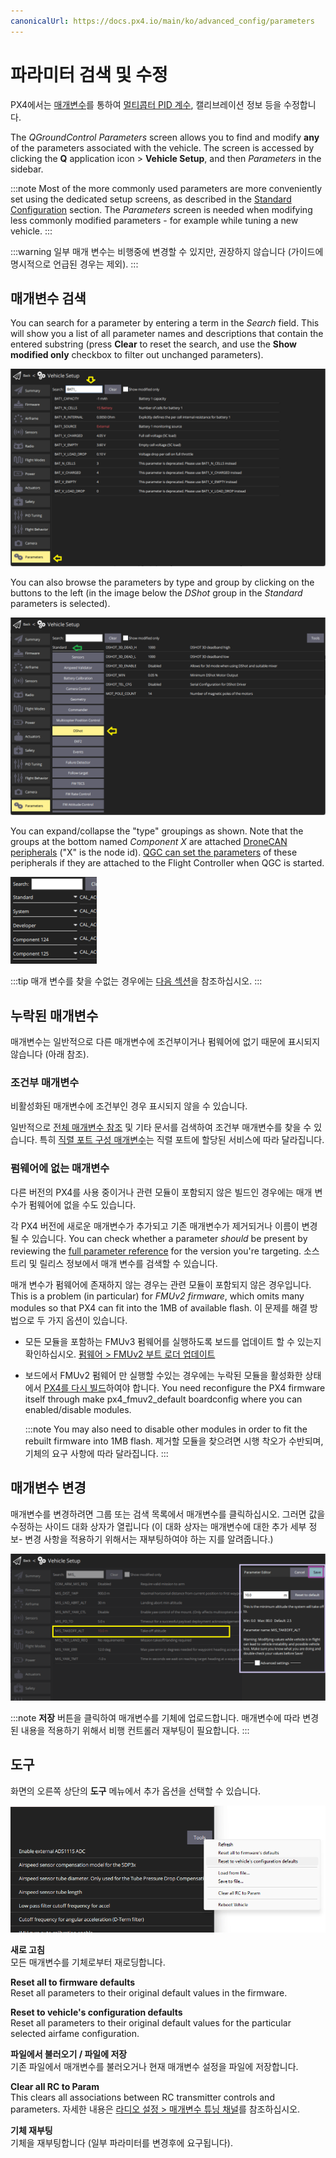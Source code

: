 ```yaml
---
canonicalUrl: https://docs.px4.io/main/ko/advanced_config/parameters
---
```


# 파라미터 검색 및 수정

PX4에서는 [매개변수](../advanced_config/parameter_reference.md)를 통하여 [멀티콥터 PID 계수](../config_mc/pid_tuning_guide_multicopter.md), 캘리브레이션 정보 등을 수정합니다.

The _QGroundControl Parameters_ screen allows you to find and modify **any** of the parameters associated with the vehicle. The screen is accessed by clicking the **Q** application icon > **Vehicle Setup**, and then _Parameters_ in the sidebar.

:::note
Most of the more commonly used parameters are more conveniently set using the dedicated setup screens, as described in the [Standard Configuration](../config/README.md) section. The _Parameters_ screen is needed when modifying less commonly modified parameters - for example while tuning a new vehicle.
:::

:::warning
일부 매개 변수는 비행중에 변경할 수 있지만, 권장하지 않습니다 (가이드에 명시적으로 언급된 경우는 제외).
:::

<a id="finding"></a>

## 매개변수 검색

You can search for a parameter by entering a term in the _Search_ field. This will show you a list of all parameter names and descriptions that contain the entered substring (press **Clear** to reset the search, and use the **Show modified only** checkbox to filter out unchanged parameters).

![매개변수 검색](../../assets/qgc/setup/parameters/parameters_search.png)

You can also browse the parameters by type and group by clicking on the buttons to the left (in the image below the _DShot_ group in the _Standard_ parameters is selected).

![매개변수 화면](../../assets/qgc/setup/parameters/parameters_px4.png)

You can expand/collapse the "type" groupings as shown. Note that the groups at the bottom named _Component X_ are attached [DroneCAN peripherals](../dronecan/README.md#qgc-cannode-parameter-configuration) ("X" is the node id). [QGC can set the parameters](../dronecan/README.md#qgc-cannode-parameter-configuration) of these peripherals if they are attached to the Flight Controller when QGC is started.

![Parameters Types - collapsed](../../assets/qgc/setup/parameters/parameters_types.png)

:::tip
매개 변수를 찾을 수없는 경우에는 [다음 섹션](#missing)을 참조하십시오.
:::

<a id="missing"></a>

## 누락된 매개변수

매개변수는 일반적으로 다른 매개변수에 조건부이거나 펌웨어에 없기 때문에 표시되지 않습니다 (아래 참조).

### 조건부 매개변수

비활성화된 매개변수에 조건부인 경우 표시되지 않을 수 있습니다.

일반적으로 [전체 매개변수 참조](../advanced_config/parameter_reference.md) 및 기타 문서를 검색하여 조건부 매개변수를 찾을 수 있습니다. 특히 [직렬 포트 구성 매개변수](../peripherals/serial_configuration.md)는 직렬 포트에 할당된 서비스에 따라 달라집니다.

### 펌웨어에 없는 매개변수

다른 버전의 PX4를 사용 중이거나 관련 모듈이 포함되지 않은 빌드인 경우에는 매개 변수가 펌웨어에 없을 수도 있습니다.

각 PX4 버전에 새로운 매개변수가 추가되고 기존 매개변수가 제거되거나 이름이 변경될 수 있습니다. You can check whether a parameter _should_ be present by reviewing the [full parameter reference](../advanced_config/parameter_reference.md) for the version you're targeting. 소스 트리 및 릴리스 정보에서 매개 변수를 검색할 수 있습니다.

매개 변수가 펌웨어에 존재하지 않는 경우는 관련 모듈이 포함되지 않은 경우입니다. This is a problem (in particular) for _FMUv2 firmware_, which omits many modules so that PX4 can fit into the 1MB of available flash. 이 문제를 해결 방법으로 두 가지 옵션이 있습니다.

- 모든 모듈을 포함하는 FMUv3 펌웨어를 실행하도록 보드를 업데이트 할 수 있는지 확인하십시오. [펌웨어 > FMUv2 부트 로더 업데이트](../config/firmware.md#bootloader)
- 보드에서 FMUv2 펌웨어 만 실행할 수있는 경우에는 누락된 모듈을 활성화한 상태에서 [PX4를 다시 빌드](../dev_setup/building_px4.md)하여야 합니다. You need reconfigure the PX4 firmware itself through make px4_fmuv2_default boardconfig where you can enabled/disable modules.

  :::note
You may also need to disable other modules in order to fit the rebuilt firmware into 1MB flash.
제거할 모듈을 찾으려면 시행 착오가 수반되며, 기체의 요구 사항에 따라 달라집니다.
:::

<a id="changing"></a>

## 매개변수 변경

매개변수를 변경하려면 그룹 또는 검색 목록에서 매개변수를 클릭하십시오. 그러면 값을 수정하는 사이드 대화 상자가 열립니다 (이 대화 상자는 매개변수에 대한 추가 세부 정보- 변경 사항을 적용하기 위해서는 재부팅하여야 하는 지를 알려줍니다.)

![매개변수 값의 변경](../../assets/qgc/setup/parameters/parameters_changing.png)

:::note
**저장** 버튼을 클릭하여 매개변수를 기체에 업로드합니다. 매개변수에 따라 변경된 내용을 적용하기 위해서 비행 컨트롤러 재부팅이 필요합니다.
:::

## 도구

화면의 오른쪽 상단의 **도구** 메뉴에서 추가 옵션을 선택할 수 있습니다.

![도구 메뉴](../../assets/qgc/setup/parameters/parameters_tools_menu.png)

**새로 고침** <br />모든 매개변수를 기체로부터 재로딩합니다.

**Reset all to firmware defaults** <br>Reset all parameters to their original default values in the firmware.

**Reset to vehicle's configuration defaults** <br>Reset all parameters to their original default values for the particular selected airfame configuration.

**파일에서 불러오기 / 파일에 저장** <br />기존 파일에서 매개변수를 불러오거나 현재 매개변수 설정을 파일에 저장합니다.

**Clear all RC to Param** <br>This clears all associations between RC transmitter controls and parameters. 자세한 내용은 [라디오 설정 > 매개변수 튜닝 채널](../config/radio.md#param-tuning-channels)를 참조하십시오.

**기체 재부팅** <br />기체을 재부팅합니다 (일부 파라미터를 변경후에 요구됩니다).
